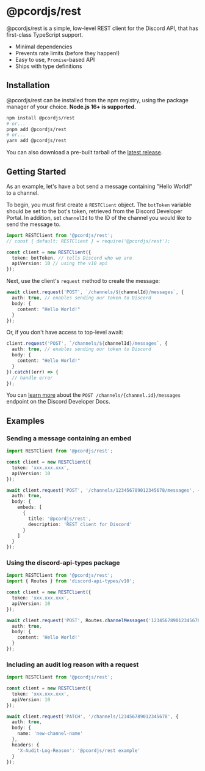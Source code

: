 # @pcordjs/rest

@pcordjs/rest is a simple, low-level REST client for the Discord API, that has
first-class TypeScript support.

- Minimal dependencies
- Prevents rate limits (before they happen!)
- Easy to use, `Promise`-based API
- Ships with type definitions
<!-- - Well documented (we'll save this for when docs can actually be accessed) -->

## Installation

@pcordjs/rest can be installed from the npm registry, using the package manager
of your choice. **Node.js 16+ is supported.**

```sh
npm install @pcordjs/rest
# or...
pnpm add @pcordjs/rest
# or...
yarn add @pcordjs/rest
```

You can also download a pre-built tarball of the [latest
release](https://github.com/pcordjs/rest/releases).

## Getting Started

As an example, let's have a bot send a message containing "Hello World!" to a channel.

To begin, you must first create a `RESTClient` object. The `botToken` variable
should be set to the bot's token, retrieved from the Discord Developer Portal.
In addition, set `channelId` to the ID of the channel you would like to send the
message to.

```ts
import RESTClient from '@pcordjs/rest';
// const { default: RESTClient } = require('@pcordjs/rest');

const client = new RESTClient({
  token: botToken, // tells Discord who we are
  apiVersion: 10 // using the v10 api
});
```

Next, use the client's `request` method to create the message:

```ts
await client.request('POST', `/channels/${channelId}/messages`, {
  auth: true, // enables sending our token to Discord
  body: {
    content: "Hello World!"
  }
});
```

Or, if you don't have access to top-level await:

```ts
client.request('POST', `/channels/${channelId}/messages`, {
  auth: true, // enables sending our token to Discord
  body: {
    content: "Hello World!"
  }
}).catch((err) => {
  // handle error
});
```

You can [learn
more](https://discord.com/developers/docs/resources/channel#create-message)
about the `POST /channels/{channel.id}/messages` endpoint on the Discord
Developer Docs.

## Examples

### Sending a message containing an embed

```ts
import RESTClient from '@pcordjs/rest';

const client = new RESTClient({
  token: 'xxx.xxx.xxx',
  apiVersion: 10
});

await client.request('POST', '/channels/123456789012345678/messages', {
  auth: true,
  body: {
    embeds: [
      {
        title: '@pcordjs/rest',
        description: 'REST client for Discord'
      }
    ]
  }
});
```

### Using the discord-api-types package

```ts
import RESTClient from '@pcordjs/rest';
import { Routes } from 'discord-api-types/v10';

const client = new RESTClient({
  token: 'xxx.xxx.xxx',
  apiVersion: 10
});

await client.request('POST', Routes.channelMessages('123456789012345678'), {
  auth: true,
  body: {
    content: 'Hello World!'
  }
});
```

### Including an audit log reason with a request

```ts
import RESTClient from '@pcordjs/rest';

const client = new RESTClient({
  token: 'xxx.xxx.xxx',
  apiVersion: 10
});

await client.request('PATCH', '/channels/123456789012345678', {
  auth: true,
  body: {
    name: 'new-channel-name'
  },
  headers: {
    'X-Audit-Log-Reason': '@pcordjs/rest example'
  }
});
```
